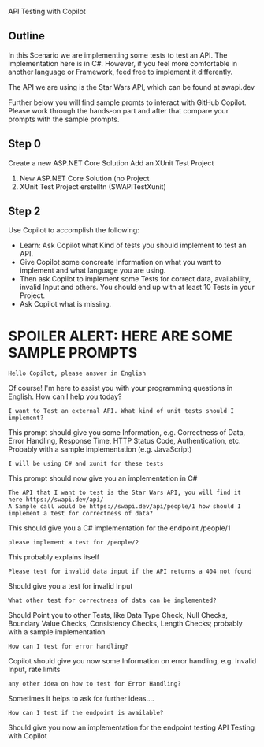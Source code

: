 API Testing with Copilot

## Outline
In this Scenario we are implementing some tests to test an API. The implementation here is in C#. However, if you feel more comfortable in another language or Framework, feed free to implement it differently. 

The API we are using is the Star Wars API, which can be found at swapi.dev

Further below you will find sample promts to interact with GitHub Copilot. Please work through the hands-on part and after that compare your prompts with the sample prompts.

## Step 0
Create a new ASP.NET Core Solution
Add an XUnit Test Project

1. New ASP.NET Core Solution (no Project
2. XUnit Test Project erstelltn (SWAPITestXunit)

## Step 2
Use Copilot to accomplish the following:
 - Learn: Ask Copilot what Kind of tests you should implement to test an API.
 - Give Copilot some concreate Information on what you want to implement and what language you are using.
 - Then ask Copilot to implement some Tests for correct data, availability, invalid Input and others. You should end up with at least 10 Tests in your Project.
 - Ask Copilot what is missing.

# SPOILER ALERT: HERE ARE SOME SAMPLE PROMPTS
```
Hello Copilot, please answer in English
```

Of course! I'm here to assist you with your programming questions in English. How can I help you today?

```
I want to Test an external API. What kind of unit tests should I implement?
```

This prompt should give you some Information, e.g. Correctness of Data, Error Handling, Response Time, HTTP Status Code, Authentication, etc. Probably with a sample implementation (e.g. JavaScript)

```
I will be using C# and xunit for these tests
```

This prompt should now give you an implementation in C#

```
The API that I want to test is the Star Wars API, you will find it here https://swapi.dev/api/
A Sample call would be https://swapi.dev/api/people/1 how should I implement a test for correctness of data?
```

This should give you a C# implementation for the endpoint /people/1

```
please implement a test for /people/2
```

This probably explains itself

```
Please test for invalid data input if the API returns a 404 not found
```

Should give you a test for invalid Input

```
What other test for correctness of data can be implemented?
```

Should Point you to other Tests, like Data Type Check, Null Checks, Boundary Value Checks, Consistency Checks, Length Checks; probably with a sample implementation

```
How can I test for error handling?
```

Copilot should give you now some Information on error handling, e.g. Invalid Input, rate limits

```
any other idea on how to test for Error Handling?
```

Sometimes it helps to ask for further ideas….

```
How can I test if the endpoint is available?
```

Should give you now an implementation for the endpoint testing
API Testing with Copilot
